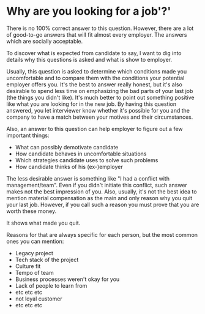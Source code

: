 # Why are you looking for a job'?'

There is no 100% correct answer to this question. However, there are a lot of good-to-go answers that will fit almost every employer. The answers which are socially acceptable.

To discover what is expected from candidate to say, I want to dig into details why this questions is asked and what is show to employer.

Usually, this question is asked to determine which conditions made you uncomfortable and to compare them with the conditions your potential employer offers you. It's the best to answer really honest, but it's also desirable to spend less time on emphasizing the bad parts of your last job (the things you didn't like). It's much better to point out something positive like what you are looking for in the new job. By having this question answered, you let interviewer know whether it's possible for you and the company to have a match between your motives and their circumstances.

Also, an answer to this question can help employer to figure out a few important things:

- What can possibly demotivate candidate
- How candidate behaves in uncomfortable situations
- Which strategies candidate uses to solve such problems
- How candidate thinks of his (ex-)employer

The less desirable answer is something like "I had a conflict with management/team". Even if you didn't initiate this conflict, such answer makes not the best impression of you.
Also, usually, it's not the best idea to mention material compensation as the main and only reason why you quit your last job. However, if you call such a reason you must prove that you are worth these money.

It shows what made you quit.

Reasons for that are always specific for each person, but the most common ones you can mention:

- Legacy project
- Tech stack of the project
- Culture fit
- Tempo of team
- Business processes weren't okay for you
- Lack of people to learn from
- etc etc etc
- not loyal customer
- etc etc etc
